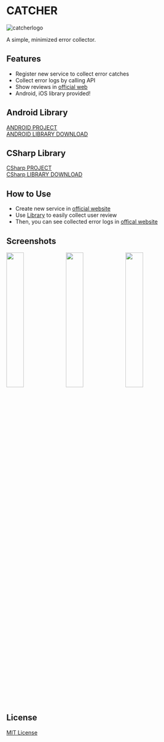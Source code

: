 # CATCHER

![catcherlogo](https://user-images.githubusercontent.com/8467374/79940927-06ae3200-849e-11ea-907b-2873624c78dd.png)

A simple, minimized error collector.  

## Features
- Register new service to collect error catches  
- Collect error logs by calling API  
- Show reviews in [official web](https://catcher.devx.kr)  
- Android, iOS library provided!  

## Android Library
[ANDROID PROJECT](https://github.com/LIMECAKE/Catcher/tree/master/Android)  
[ANDROID LIBRARY DOWNLOAD](https://github.com/LIMECAKE/Catcher/releases)  

## CSharp Library
[CSharp PROJECT](https://github.com/LIMECAKE/Catcher/tree/master/CSHARP)  
[CSharp LIBRARY DOWNLOAD](https://github.com/LIMECAKE/Catcher/releases)  

## How to Use
- Create new service in [official website](https://catcher.devx.kr)  
- Use [Library](https://github.com/LIMECAKE/Catcher/releases) to easily collect user review  
- Then, you can see collected error logs in [offical website](https://catcher.devx.kr)  

## Screenshots

<div>
<img src="https://user-images.githubusercontent.com/8467374/79940919-044bd800-849e-11ea-8db4-3e6ee741ac22.png" width="30%"></img>
<img src="https://user-images.githubusercontent.com/8467374/79940921-057d0500-849e-11ea-8b76-38d5e16121c9.png" width="30%"></img>
<img src="https://user-images.githubusercontent.com/8467374/79940923-06159b80-849e-11ea-9701-57504f1ccced.png" width="30%"></img>
</div>

## License
[MIT License](https://github.com/LIMECAKE/Catcher/blob/master/LICENSE)